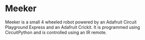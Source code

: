 # Meeker
Meeker is a small 4 wheeled robot powered by an Adafruit Circuit Playground Express and an Adafruit Crickit. It is programmed using CircuitPython and is controlled using an IR remote.

